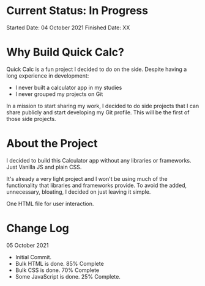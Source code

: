 Current Status: In Progress
======
Started Date: 04 October 2021
Finished Date: XX

Why Build Quick Calc?
======
Quick Calc is a fun project I decided to do on the side.
Despite having a long experience in development:
- I never built a calculator app in my studies
- I never grouped my projects on Git

In a mission to start sharing my work, I decided to do side projects that I can share publicly
and start developing my Git profile. This will be the first of those side projects.

About the Project
======
I decided to build this Calculator app without any libraries or frameworks.
Just Vanilla JS and plain CSS.

It's already a very light project and I won't be using much of the functionality that libraries and frameworks provide.
To avoid the added, unnecessary, bloating, I decided on just leaving it simple.

One HTML file for user interaction.

Change Log
======
05 October 2021
  - Initial Commit.
  - Bulk HTML is done. 85% Complete
  - Bulk CSS is done. 70% Complete
  - Some JavaScript is done. 25% Complete.
